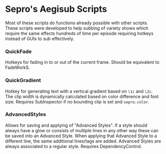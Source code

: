 # Sepro's Aegisub Scripts

Most of these scripts do functions already possible with other scripts.
These scripts were developed to help subbing of variety shows which require the same effects hundreds of time per episode requiring hotkeys instead of GUIs to sub effectively.


### QuickFade
Hotkeys for fading in to or out of the current frame. Should be equivalent to FadeWorkS.

### QuickGradient
Hotkey for generating text with a vertical gradient based on `\1c` and `\2c`.
The clip width is dynamically calculated based on color difference and font size.
Requires SubInspector if no bounding clip is set and `sepro.color`.

### AdvancedStyles
Allows for saving and applying of "Advanced Styles".
If a style should always have a glow or consists of multiple lines in any other way these can be saved into an Advanced Style.
When applying that Advanced Style to a different line, the same additional lines/tags are added.
Advanced Styles are always associated to a regular style.
Requires DependencyControl.